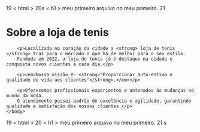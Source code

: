 <!DOCTYPE html>
<html lang="pt-br">
    <head>
        <meta charset="UTF-8">
        <title>loja de tenis do gn</title>
    </head>
    <body></html>
19
< html >
20s
< h1 > meu primeiro arquivo no meu primeiro. </ h1 >
21
</ html >
        <h1>Sobre a loja de tenis</h1>

        <p>Localizada no coração da cidade a <strong> loja de tenis </strong> traz para o mercado o que há de melhor para o seu estilo. 
        Fundada em 2022, a loja de tenis já é destaque na cidade e conquista novos clientes a cada dia.</p>

        <p><em>Nossa missão é: <strong>"Proporcionar auto-estima e qualidade de vida aos clientes"</strong>.</em></p>

        <p>Oferecemos profissionais experientes e antenados às mudanças no mundo da moda. 
        O atendimento possui padrão de excelência e agilidade, garantindo qualidade e satisfação dos nossos clientes.</p>
    </body>

</html>
19
< html >
20
< h1 > meu primeiro arquivo no meu primeiro. </ h1 >
21
</ html >
s
